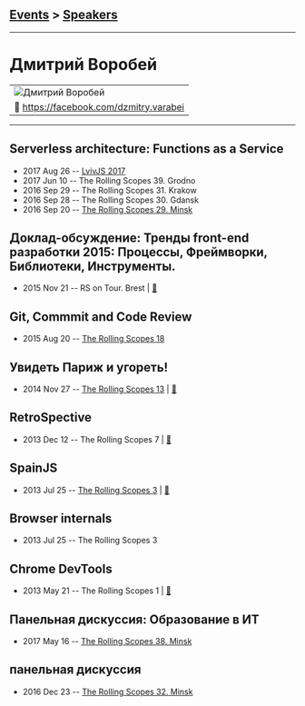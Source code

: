 ## [Events](../README.md) > [Speakers](../speakers.md)
---

# Дмитрий Воробей

| |
| --- |
| ![Дмитрий Воробей](https://avatars.io/facebook/dzmitry.varabei/large)
| :blue_book:  [https:&#x2F;&#x2F;facebook.com&#x2F;dzmitry.varabei](https://facebook.com/dzmitry.varabei)

---
## Serverless architecture: Functions as a Service
- 2017 Aug 26 -- [LvivJS 2017](https://www.youtube.com/watch?v=G7mfnpv-BMA&list=PLhWWkV_LkwjAmaxtXXwWmiSdHO9MVGLuG&index=8)    
- 2017 Jun 10 -- The Rolling Scopes 39. Grodno    
- 2016 Sep 29 -- The Rolling Scopes 31. Krakow    
- 2016 Sep 28 -- The Rolling Scopes 30. Gdansk    
- 2016 Sep 20 -- [The Rolling Scopes 29. Minsk](https://www.youtube.com/watch?v=w8tRcAJdqGk)    
## Доклад-обсуждение: Тренды front-end разработки 2015: Процессы, Фреймворки, Библиотеки, Инструменты.
- 2015 Nov 21 -- RS on Tour. Brest  | [:notebook:](http://rolling-scopes.github.io/slides/rs20/trends/)  
## Git, Commmit and Code Review
- 2015 Aug 20 -- [The Rolling Scopes 18](https://www.youtube.com/watch?v=LKVK_uCZ4Cg)    
## Увидеть Париж и угореть!
- 2014 Nov 27 -- [The Rolling Scopes 13](https://www.youtube.com/watch?v=QaX3yJpG6co)  | [:notebook:](http://rolling-scopes.github.io/slides/rs13/dotJS-overview)  
## RetroSpective
- 2013 Dec 12 -- The Rolling Scopes 7  | [:notebook:](http://rolling-scopes.github.io/slides/rs7/RetroSpective)  
## SpainJS
- 2013 Jul 25 -- [The Rolling Scopes 3](https://www.youtube.com/watch?v=Z6zuVuF2QGI)  | [:notebook:](https://speakerdeck.com/alexkarlovich/uploaded-favorites-of-spainjs-the-rollingscopes-number-3)  
## Browser internals
- 2013 Jul 25 -- The Rolling Scopes 3    
## Chrome DevTools
- 2013 May 21 -- The Rolling Scopes 1  | [:notebook:](http://rolling-scopes.github.io/slides/rs1/chromeDevTools/chromeDevTools.html)  
## Панельная дискуссия: Образование в ИТ
- 2017 May 16 -- [The Rolling Scopes 38. Minsk](https://www.youtube.com/watch?v=pgyoeqaNIzQ)    
## панельная дискуссия
- 2016 Dec 23 -- [The Rolling Scopes 32. Minsk](https://www.youtube.com/watch?v=qLxO9Pgx05M)    

